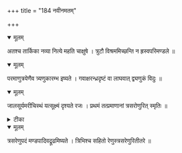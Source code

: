 +++
title = "184 नवीनमतम्"

+++


<details open><summary>मूलम्</summary>

अतश्च तार्किका नव्या नित्ये महति चाक्षुषे । त्रुटौ विश्रममिच्छन्ति न ह्रस्वपरिमण्डले ॥
</details>



<details open><summary>मूलम्</summary>

परमाणुत्रयेणैव त्र्यणुकारम्भ इष्यते । गवाक्षरन्ध्रदृष्टं वा लाघवात् द्व्यणुकं विदुः ॥
</details>



<details open><summary>मूलम्</summary>

जालसूर्यमरीचिस्थं यत्सूक्ष्मं दृश्यते रजः । प्रथमं तत्प्रमाणानां त्रसरोणुरित् स्मृतिः ॥
</details>



<details><summary>टीका</summary>

याज्ञ.[1-361]
</details>



<details open><summary>मूलम्</summary>

त्रसरेणुपदं मण्डपादिवद्रूढमिष्यते । त्रिभिश्च सहितो रेणुस्त्रसरेणुरितीतरे ॥
</details>

